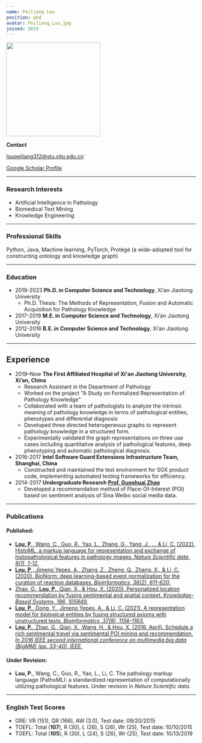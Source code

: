 ```yaml
---
name: Peiliang Lou
position: phd
avatar: Peiliang_Lou.jpg
joined: 2019
---
```


<img width="250" src="{{site.baseurl}}/images/people/{{page.avatar}}" data-action="zoom">

**Contact**

<i class="fa fa-envelope-o"></i> loupeiliang312@stu.xjtu.edu.cn`<br>

[<i class="fa fa-google"></i> Google Scholar Profile](https://scholar.google.com/citations?hl=en&user=4qSntjYAAAAJ)

<hr>

### Research Interests
- Artificial Intelligence in Pathology
- Biomedical Text Mining
- Knowledge Engineering

<hr>

### Professional Skills
Python, Java, Machine learning, PyTorch, Protégé (a wide-adopted tool for constructing ontology and knowledge graph)

<hr>

### Education
- 2019-2023	**Ph.D. in Computer Science and Technology**, Xi’an Jiaotong University
    - Ph.D. Thesis:	The Methods of Representation, Fusion and Automatic Acquisition for Pathology Knowledge
- 2017-2019	**M.E. in Computer Science and Technology**, Xi’an Jiaotong University
- 2012-2016	**B.E. in Computer Science and Technology**, Xi’an Jiaotong University

<hr>

## Experience
- 2019–Now	**The First Affiliated Hospital of Xi'an Jiaotong University, Xi’an, China**
    - Research Assistant in the Department of Pathology 
    - Worked on the project "A Study on Formalized Representation of Pathology Knowledge"
    - Collaborated with a team of pathologists to analyze the intrinsic meaning of pathology knowledge in terms of pathological entities, phenotypes and differential diagnosis
    - Developed three directed heterogeneous graphs to represent pathology knowledge in a structured form.
    - Experimentally validated the graph representations on three use cases including quantitative analysis of pathological features, deep phenotyping and automatic pathological diagnosis.
- 2016-2017	 **Intel Software Guard Extensions Infrastructure Team, Shanghai, China**
    - Constructed and maintained the test environment for SGX product code, implementing automated testing frameworks for efficiency.
- 2014-2017	**Undergraduate Research [Prof. Guoshuai Zhao](http://guoshuaizhao.com/)**
    - Developed a recommendation method of Place-Of-Interest (POI) based on sentiment analysis of Sina Weibo social media data.

<hr>

### Publications
#### Published:
- [**Lou, P**., Wang, C., Guo, R., Yao, L., Zhang, G., Yang, J., ... & Li, C. (2022). HistoML, a markup language for representation and exchange of histopathological features in pathology images. _Nature Scientific data, 9(1), 1-12._](https://www.nature.com/articles/s41597-022-01505-0)
- [**Lou, P**., Jimeno Yepes, A., Zhang, Z., Zheng, Q., Zhang, X., & Li, C. (2020). BioNorm: deep learning-based event normalization for the curation of reaction databases. _Bioinformatics, 36(2), 611-620._ ](https://academic.oup.com/bioinformatics/article-abstract/36/2/611/5539693)
- [Zhao, G., **Lou, P.**, Qian, X., & Hou, X. (2020). Personalized location recommendation by fusing sentimental and spatial context. _Knowledge-Based Systems, 196, 105849._](https://www.sciencedirect.com/science/article/pii/S0950705120302161)
- [**Lou, P.**, Dong, Y., Jimeno Yepes, A., & Li, C. (2021). A representation model for biological entities by fusing structured axioms with unstructured texts. _Bioinformatics, 37(8), 1156-1163._](https://academic.oup.com/bioinformatics/article-abstract/37/8/1156/5941463)
- [**Lou, P.**, Zhao, G., Qian, X., Wang, H., & Hou, X. (2016, April). Schedule a rich sentimental travel via sentimental POI mining and recommendation. _In 2016 IEEE second international conference on multimedia big data (BigMM) (pp. 33-40). IEEE._](https://ieeexplore.ieee.org/abstract/document/7544993/)
#### Under Revision:
- **Lou, P.**, Wang, C., Guo, R., Yao, L., Li, C. The pathology markup language (PathoML): a standardized representation of computationally utilizing pathological features. Under revision in _Nature Scientific data._


<hr>

### English Test Scores
- GRE: VR (151), QR (166), AW (3.0), Test date: 09/20/2015
- TOEFL: Total (**107**), R (30), L (26), S (26), Wr (25), Test date: 10/10/2015
- TOEFL: Total (**105**), R (30), L (24), S (26), Wr (25), Test date: 10/13/2019


